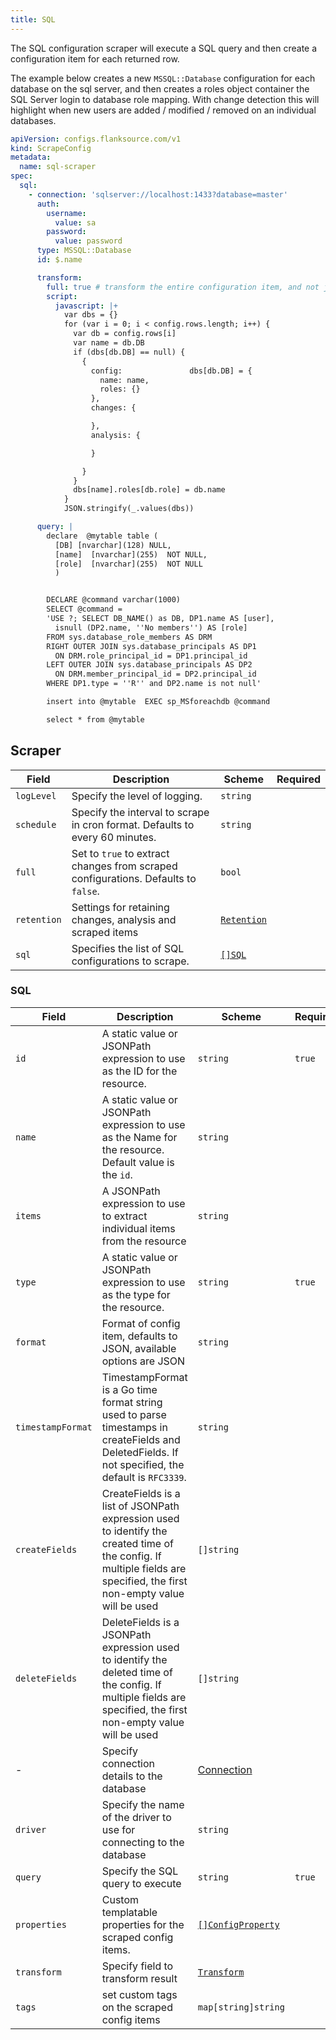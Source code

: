 ```yaml
---
title: SQL
---
```


The SQL configuration scraper will execute a SQL query and then create a configuration item for each returned row.

The example below creates a new `MSSQL::Database` configuration for each database on the sql server, and then creates a roles object container the SQL Server login to database role mapping. With change detection this will highlight when new users are added / modified / removed on an individual databases.

```yaml title='sql-scraper.yaml'
apiVersion: configs.flanksource.com/v1
kind: ScrapeConfig
metadata:
  name: sql-scraper
spec:
  sql:
    - connection: 'sqlserver://localhost:1433?database=master'
      auth:
        username:
          value: sa
        password:
          value: password
      type: MSSQL::Database
      id: $.name

      transform:
        full: true # transform the entire configuration item, and not just the configuration data (row)
        script:
          javascript: |+
            var dbs = {}
            for (var i = 0; i < config.rows.length; i++) {
              var db = config.rows[i]
              var name = db.DB
              if (dbs[db.DB] == null) {
                {
                  config:               dbs[db.DB] = {
                    name: name,
                    roles: {}
                  },
                  changes: {

                  },
                  analysis: {

                  }

                }
              }
              dbs[name].roles[db.role] = db.name
            }
            JSON.stringify(_.values(dbs))

      query: |
        declare  @mytable table (
          [DB] [nvarchar](128) NULL,
          [name]  [nvarchar](255)  NOT NULL,
          [role]  [nvarchar](255)  NOT NULL
          )


        DECLARE @command varchar(1000)
        SELECT @command =
        'USE ?; SELECT DB_NAME() as DB, DP1.name AS [user],
          isnull (DP2.name, ''No members'') AS [role]
        FROM sys.database_role_members AS DRM
        RIGHT OUTER JOIN sys.database_principals AS DP1
          ON DRM.role_principal_id = DP1.principal_id
        LEFT OUTER JOIN sys.database_principals AS DP2
          ON DRM.member_principal_id = DP2.principal_id
        WHERE DP1.type = ''R'' and DP2.name is not null'

        insert into @mytable  EXEC sp_MSforeachdb @command

        select * from @mytable
```

## Scraper

| Field       | Description                                                                        | Scheme                                       | Required |
| ----------- | ---------------------------------------------------------------------------------- | -------------------------------------------- | -------- |
| `logLevel`  | Specify the level of logging.                                                      | `string`                                     |          |
| `schedule`  | Specify the interval to scrape in cron format. Defaults to every 60 minutes.       | `string`                                     |          |
| `full`      | Set to `true` to extract changes from scraped configurations. Defaults to `false`. | `bool`                                       |          |
| `retention` | Settings for retaining changes, analysis and scraped items                         | [`Retention`](/config-db/concepts/retention) |          |
| `sql`       | Specifies the list of SQL configurations to scrape.                                | [`[]SQL`](#sql-1)                            |          |

### SQL

| Field             | Description                                                                                                                                                             | Scheme                                         | Required |
| ----------------- | ----------------------------------------------------------------------------------------------------------------------------------------------------------------------- | ---------------------------------------------- | -------- |
| `id`              | A static value or JSONPath expression to use as the ID for the resource.                                                                                                | `string`                                       | `true`   |
| `name`            | A static value or JSONPath expression to use as the Name for the resource. Default value is the `id`.                                                                   | `string`                                       |          |
| `items`           | A JSONPath expression to use to extract individual items from the resource                                                                                              | `string`                                       |          |
| `type`            | A static value or JSONPath expression to use as the type for the resource.                                                                                              | `string`                                       | `true`   |
| `format`          | Format of config item, defaults to JSON, available options are JSON                                                                                                     | `string`                                       |          |
| `timestampFormat` | TimestampFormat is a Go time format string used to parse timestamps in createFields and DeletedFields. If not specified, the default is `RFC3339`.                      | `string`                                       |          |
| `createFields`    | CreateFields is a list of JSONPath expression used to identify the created time of the config. If multiple fields are specified, the first non-empty value will be used | `[]string`                                     |          |
| `deleteFields`    | DeleteFields is a JSONPath expression used to identify the deleted time of the config. If multiple fields are specified, the first non-empty value will be used         | `[]string`                                     |          |
| -                 | Specify connection details to the database                                                                                                                              | [Connection](#connection)                      |          |
| `driver`          | Specify the name of the driver to use for connecting to the database                                                                                                    | `string`                                       |          |
| `query`           | Specify the SQL query to execute                                                                                                                                        | `string`                                       | `true`   |
| `properties`      | Custom templatable properties for the scraped config items.                                                                                                             | [`[]ConfigProperty`](/reference/config-db/properties) |          |
| `transform`       | Specify field to transform result                                                                                                                                       | [`Transform`](/config-db/concepts/transform)                      |          |
| `tags`            | set custom tags on the scraped config items                                                                                                                             | `map[string]string`                            |          |

